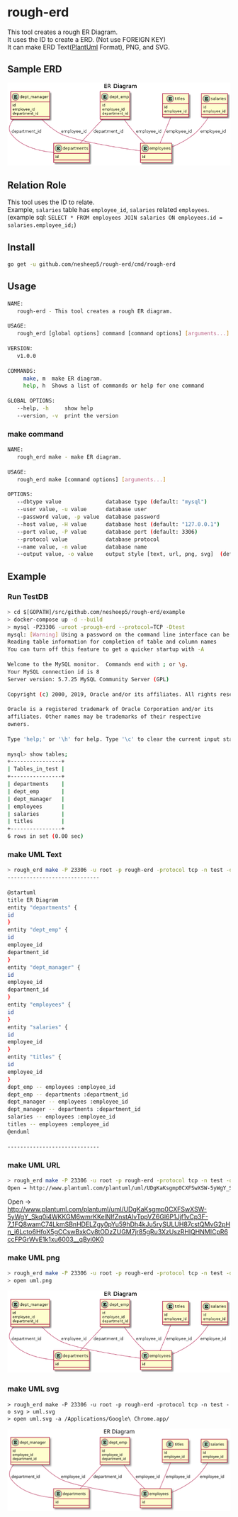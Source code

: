 # rough-erd
This tool creates a rough ER Diagram.  
It uses the ID to create a ERD. (Not use FOREIGN KEY)  
It can make ERD Text([PlantUml](http://plantuml.com) Format), PNG, and SVG.

## Sample ERD
![uml.png](https://github.com/nesheep5/rough-erd/blob/master/example/uml.png)

## Relation Role
This tool uses the ID to relate.  
Example, `salaries` table has `employee_id`, `salaries` related `employees`.   
(example sql:  `SELECT * FROM employees JOIN salaries ON employees.id = salaries.employee_id;`)

## Install
```bash
go get -u github.com/nesheep5/rough-erd/cmd/rough-erd
```

## Usage
```bash
NAME:
   rough-erd - This tool creates a rough ER diagram.

USAGE:
   rough_erd [global options] command [command options] [arguments...]

VERSION:
   v1.0.0

COMMANDS:
     make, m  make ER diagram.
     help, h  Shows a list of commands or help for one command

GLOBAL OPTIONS:
   --help, -h     show help
   --version, -v  print the version
```
### make command
```bash
NAME:
   rough_erd make - make ER diagram.

USAGE:
   rough_erd make [command options] [arguments...]

OPTIONS:
   --dbtype value              database type (default: "mysql")
   --user value, -u value      database user
   --password value, -p value  database password
   --host value, -H value      database host (default: "127.0.0.1")
   --port value, -P value      database port (default: 3306)
   --protocol value            database protocol
   --name value, -n value      database name
   --output value, -o value    output style [text, url, png, svg]  (default: "text")
```

## Example
### Run TestDB
```bash
> cd $[GOPATH]/src/github.com/nesheep5/rough-erd/example
> docker-compose up -d --build 
> mysql -P23306 -uroot -prough-erd --protocol=TCP -Dtest
mysql: [Warning] Using a password on the command line interface can be insecure.
Reading table information for completion of table and column names
You can turn off this feature to get a quicker startup with -A

Welcome to the MySQL monitor.  Commands end with ; or \g.
Your MySQL connection id is 8
Server version: 5.7.25 MySQL Community Server (GPL)

Copyright (c) 2000, 2019, Oracle and/or its affiliates. All rights reserved.

Oracle is a registered trademark of Oracle Corporation and/or its
affiliates. Other names may be trademarks of their respective
owners.

Type 'help;' or '\h' for help. Type '\c' to clear the current input statement.

mysql> show tables;
+----------------+
| Tables_in_test |
+----------------+
| departments    |
| dept_emp       |
| dept_manager   |
| employees      |
| salaries       |
| titles         |
+----------------+
6 rows in set (0.00 sec)
```

### make UML Text
```bash
> rough_erd make -P 23306 -u root -p rough-erd -protocol tcp -n test -o text
-----------------------------

@startuml
title ER Diagram
entity "departments" {
id
}
entity "dept_emp" {
id
employee_id
department_id
}
entity "dept_manager" {
id
employee_id
department_id
}
entity "employees" {
id
}
entity "salaries" {
id
employee_id
}
entity "titles" {
id
employee_id
}
dept_emp -- employees :employee_id
dept_emp -- departments :department_id
dept_manager -- employees :employee_id
dept_manager -- departments :department_id
salaries -- employees :employee_id
titles -- employees :employee_id
@enduml

-----------------------------
```

### make UML URL
```bash
> rough_erd make -P 23306 -u root -p rough-erd -protocol tcp -n test -o url
Open → http://www.plantuml.com/plantuml/uml/UDgKaKsgmp0CXFSwXSW-5yWgY_Skq0i4WKKGM6wmrKKelNlfZnstAIvTppVZ6Gl6P1Jjf1vCp3F-7_1FQ8wamC74LkmSBnHDELZgy0pYu59hDh4kJu5rySULUH87cstQMvG2pHn_i6Lcto6HfoX5gCCswBxkCv8tODzZUGM7jr85gRu3XzUszRHlQHNMICpR6ccFPGrWvE1k1xu6003__qByi0K0
```
Open → http://www.plantuml.com/plantuml/uml/UDgKaKsgmp0CXFSwXSW-5yWgY_Skq0i4WKKGM6wmrKKelNlfZnstAIvTppVZ6Gl6P1Jjf1vCp3F-7_1FQ8wamC74LkmSBnHDELZgy0pYu59hDh4kJu5rySULUH87cstQMvG2pHn_i6Lcto6HfoX5gCCswBxkCv8tODzZUGM7jr85gRu3XzUszRHlQHNMICpR6ccFPGrWvE1k1xu6003__qByi0K0

### make UML png
```bash
> rough_erd make -P 23306 -u root -p rough-erd -protocol tcp -n test -o png > uml.png
> open uml.png
```
![uml.png](https://github.com/nesheep5/rough-erd/blob/master/example/uml.png)

### make UML svg
```
> rough_erd make -P 23306 -u root -p rough-erd -protocol tcp -n test -o svg > uml.svg
> open uml.svg -a /Applications/Google\ Chrome.app/
```
![uml.svg](https://github.com/nesheep5/rough-erd/blob/master/example/uml.svg)
